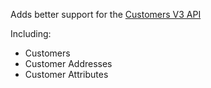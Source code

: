 Adds better support for the [Customers V3 API](https://developer.bigcommerce.com/api-reference/customer-subscribers/v3-customers-api)

Including:
- Customers
- Customer Addresses
- Customer Attributes

